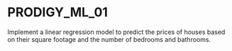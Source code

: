 # PRODIGY_ML_01
 Implement a linear regression model to predict the prices of houses based on their square footage and the number of bedrooms and bathrooms.
